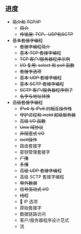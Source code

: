 ## 进度
- ~~简介和 TCP/IP~~
    - ~~简介~~
    - ~~传输层: TCP、UDP和SCTP~~
- ~~基本套接字编程~~
    - ~~套接字编程简介~~
    - ~~基本 TCP 套接字编程~~
    - ~~TCP 客户/服务器程序示例~~
    - ~~I/O 复用: select 和 poll 函数~~
    - ~~套接字选项~~
    - ~~基本 UDP 套接字编程~~
    - ~~基本 SCTP 套接字编程~~
    - ~~SCTP 客户/服务器程序例子~~
    - ~~名字与地址转换~~
- ~~高级套接字编程~~
    - ~~IPv4 与 IPv6 的相互操作性~~
    - ~~守护进程和 inetd 超级服务器~~
    - ~~高级 I/O 函数~~
    - ~~Unix 域协议~~
    - ~~非阻塞式 I/O~~
    - ~~ioctl操作~~
    - 路由套接字
    - 密钥管理套接字
    - ~~广播~~
    - ~~多播~~
    - ~~高级 UDP 套接字编程~~
    - 高级 SCTP 套接字编程
    - ~~带外数据~~
    - ~~信号驱动式 I/O~~
    - ~~线程~~
    - 🏃 IP 选项
    - 原始套接字
    - 数据链路访问
    - 客户/服务器程序设计范式
    - 流